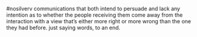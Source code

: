 #nosilverv 
communications that both intend to persuade and lack any intention as to whether the people receiving them come away from the interaction with a view that’s either more right or more wrong than the one they had before. 
just saying words, to an end.
